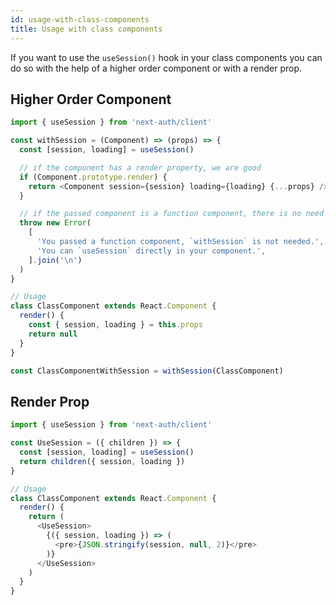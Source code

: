 ```yaml
---
id: usage-with-class-components
title: Usage with class components
---
```


If you want to use the `useSession()` hook in your class components you can do so with the help of a higher order component or with a render prop.

## Higher Order Component

```js
import { useSession } from 'next-auth/client'

const withSession = (Component) => (props) => {
  const [session, loading] = useSession()

  // if the component has a render property, we are good
  if (Component.prototype.render) {
    return <Component session={session} loading={loading} {...props} />
  }

  // if the passed component is a function component, there is no need for this wrapper
  throw new Error(
    [
      'You passed a function component, `withSession` is not needed.',
      'You can `useSession` directly in your component.',
    ].join('\n')
  )
}

// Usage
class ClassComponent extends React.Component {
  render() {
    const { session, loading } = this.props
    return null
  }
}

const ClassComponentWithSession = withSession(ClassComponent)
```

## Render Prop

```js
import { useSession } from 'next-auth/client'

const UseSession = ({ children }) => {
  const [session, loading] = useSession()
  return children({ session, loading })
}

// Usage
class ClassComponent extends React.Component {
  render() {
    return (
      <UseSession>
        {({ session, loading }) => (
          <pre>{JSON.stringify(session, null, 2)}</pre>
        )}
      </UseSession>
    )
  }
}
```
